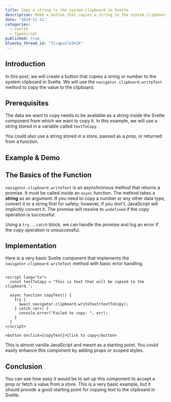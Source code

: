 ```yaml
---
title: Copy a string to the system clipboard in Svelte
description: Make a button that copies a string to the system clipboard in Svelte.
date: "2024-11-11"
categories:
  - svelte
  - typescript
published: true
bluesky_thread_id: "3lcqpuzlm3k2k"
---
```


<script lang="ts">
    import CopyToClipboard from '$lib/components/blog/CopyClipboardExample.svelte';
</script>

## Introduction

In this post, we will create a button that copies a string or number to the system
clipboard in Svelte. We will use the `navigator.clipboard.writeText` method to copy the
value to the clipboard.

## Prerequisites

The data we want to copy needs to be available as a string inside the Svelte component
from which we want to copy it. In this example, we will use a string stored in a variable
called `textToCopy`.

You could also use a string stored in a store, passed as a prop, or returned from a
function.

## Example & Demo

<CopyToClipboard />

## The Basics of the Function

`navigator.clipboard.writeText` is an asynchronous method that returns a promise. It must
be called inside an `async` function. The method takes a **string** as an argument. If you
need to copy a number or any other data type, convert it to a string first for safety;
however, if you don't, JavaScript will implicitly convert it. The promise will resolve to
`undefined` if the copy operation is successful.

Using a `try...catch` block, we can handle the promise and log an error if the copy
operation is unsuccessful.

## Implementation

Here is a very basic Svelte component that implements the `navigator.clipboard.writeText`
method with basic error handling.

```svelte:CopyToClipboard.svelte

<script lang="ts">
  const textToCopy = "This is text that will be copied to the clipboard.";

  async function copyText() {
    try {
      await navigator.clipboard.writeText(textToCopy);
    } catch (err) {
      console.error("Failed to copy: ", err);
    }
  }
</script>

<button onclick={copyText}>Click to copy</button>

```

This is almost vanilla JavaScript and meant as a starting point. You could easily enhance
this component by adding props or scoped styles.

## Conclusion

You can see how easy it would be to set up this component to accept a prop or fetch a
value from a store. This is a very basic example, but it should provide a good starting
point for copying text to the clipboard in Svelte.
